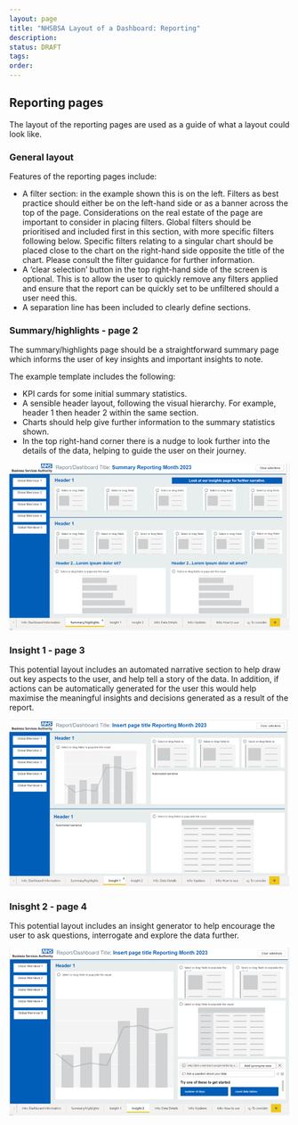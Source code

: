 ```yaml
---
layout: page
title: "NHSBSA Layout of a Dashboard: Reporting"
description: 
status: DRAFT
tags:
order:
---
```

## Reporting pages  
  
The layout of the reporting pages are used as a guide of what a layout could look like.  
  
    
### General layout  
  
Features of the reporting pages include:  
-	A filter section: in the example shown this is on the left. Filters as best practice should either be on the left-hand side or as a banner across the top of the page. Considerations on the real estate of the page are important to consider in placing filters. Global filters should be prioritised and included first in this section, with more specific filters following below. Specific filters relating to a singular chart should be placed close to the chart on the right-hand side opposite the title of the chart. Please consult the filter guidance for further information.
-	A ‘clear selection’ button in the top right-hand side of the screen is optional. This is to allow the user to quickly remove any filters applied and ensure that the report can be quickly set to be unfiltered should a user need this.
-	A separation line has been included to clearly define sections.  
  
    
### Summary/highlights - page 2  
  
The summary/highlights page should be a straightforward summary page which informs the user of key insights and important insights to note.  
  
The example template includes the following:  
-	KPI cards for some initial summary statistics.
-	A sensible header layout, following the visual hierarchy. For example, header 1 then header 2 within the same section.
-	Charts should help give further information to the summary statistics shown.
-	In the top right-hand corner there is a nudge to look further into the details of the data, helping to guide the user on their journey.  
  
![Dashboard page 2 example](page-2-eg.png)  
  
    
### Insight 1 - page 3  
  
This potential layout includes an automated narrative section to help draw out key aspects to the user, and help tell a story of the data. In addition, if actions can be automatically generated for the user this would help maximise the meaningful insights and decisions generated as a result of the report.  
  
![Dashboard page 3 example](page-3-eg.png)  
  
  
### Inisght 2 - page 4  
  
This potential layout includes an insight generator to help encourage the user to ask questions, interrogate and explore the data further.  
  
![Dashboard page 4 example](page-4-eg.png)